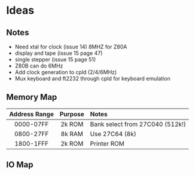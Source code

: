 # Ideas

## Notes
- Need xtal for clock (issue 14) 8MHZ for Z80A
- display and tape (issue 15 page 47)
- single stepper (issue 15 page 51)
- Z80B can do 6MHz
- Add clock generation to cpld (2/4/6MHz)
- Mux keyboard and ft2232 through cpld for keyboard emulation

## Memory Map
| Address Range | Purpose | Notes | 
|:-------------:|:-------------:|:-------------|
| 0000-07FF     | 2k ROM | Bank select from 27C040 (512k!) |
| 0800-27FF     | 8k RAM | Use 27C64 (8k) |
| 1800-1FFF     | 2k ROM | Printer ROM |


## IO Map
